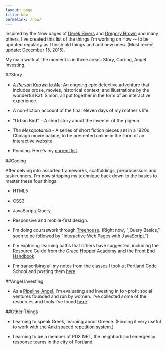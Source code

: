 ```yaml
---
layout: page
title: Now
permalink: /now/
---
```

Inspired by the Now pages of [Derek Sivers](https://sivers.org/nowff) and [Gregory Brown](http://practicingdeveloper.com/now/) and many others, I've created this list of the things I'm working on now -- to be updated regularly as I finish old things and add new ones.  (Most recent update: December 15, 2015).

My main work at the moment is in three areas: Story, Coding, Angel Investing.

##Story

* [*A Person Known to Me*](http://www.apersonknowntome.com): An ongoing epic detective adventure that includes prose, movies, historical context, and illustrations by the wonderful Kati Simon, all put together in the form of an interactive experience.

* A non-fiction account of the final eleven days of my mother's life.

* "Urban Bird" - A short story about the inventer of the pigeon.

* *The Mesopotamia* - A series of short fiction pieces set in a 1920s Chicago movie palace, to be presented online in the form of an interactive website.

* Reading. Here's my <a href="../books/">current list</a>.

    
##Coding
    
After delving into assorted frameworks, scaffoldings, preprocessors and task runners, I'm now stripping my technique back down to the basics to master these four things:

* HTML5
* CSS3
* JavaScript/jQuery
* Responsive and mobile-first design.

* I'm doing coursework through [Treehouse](https://teamtreehouse.com/). (Right now, "jQuery Basics," soon to be followed by "Interactive Web Pages with JavaScript.")

* I'm exploring learning paths that others have suggested, including the Resource Guide from the [Grace Hopper Academy](http://gracehopper.com/curriculum) and the [Front End Handbook](http://www.frontendhandbook.com/).
    
* I'm transcribing all my notes from the classes I took at Portland Code School and posting them <a href="../pcsnotes/">here</a>.


##Angel Investing
    
* As a [Pipeline Angel](http://pipelineangels.com/), I'm evaluating and investing in for-profit social ventures founded and run by women. I've collected some of the resources and tools I've found [here](http://stephanieargy.github.io/AngelInvesting/).


##Other Things

* Learning to speak Greek, learning about Greece. (Finding it very useful to work with the [Anki spaced repetition system](http://ankisrs.net/).)

* Learning to be a member of PDX NET, the neighborhood emergency response teams in the city of Portland.


